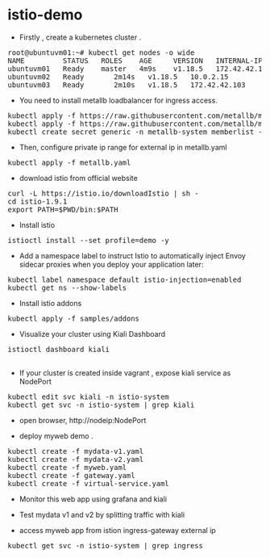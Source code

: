 # istio-demo


* Firstly , create a kubernetes cluster .
<pre>
root@ubuntuvm01:~# kubectl get nodes -o wide
NAME         STATUS   ROLES    AGE     VERSION   INTERNAL-IP     EXTERNAL-IP   OS-IMAGE             KERNEL-VERSION     CONTAINER-RUNTIME
ubuntuvm01   Ready    master   4m9s    v1.18.5   172.42.42.101   <none>        Ubuntu 20.04.1 LTS   5.4.0-58-generic   docker://20.10.3
ubuntuvm02   Ready    <none>   2m14s   v1.18.5   10.0.2.15       <none>        Ubuntu 20.04.1 LTS   5.4.0-58-generic   docker://19.3.10
ubuntuvm03   Ready    <none>   2m10s   v1.18.5   172.42.42.103   <none>        Ubuntu 20.04.1 LTS   5.4.0-58-generic   docker://20.10.3
</pre>
* You need to install metallb loadbalancer for ingress access.
<pre>
kubectl apply -f https://raw.githubusercontent.com/metallb/metallb/v0.9.5/manifests/namespace.yaml
kubectl apply -f https://raw.githubusercontent.com/metallb/metallb/v0.9.5/manifests/metallb.yaml
kubectl create secret generic -n metallb-system memberlist --from-literal=secretkey="$(openssl rand -base64 128)"
</pre>
* Then, configure private ip range for external ip in metallb.yaml
<pre>
kubectl apply -f metallb.yaml
</pre>
* download istio from official website
<pre>
curl -L https://istio.io/downloadIstio | sh -
cd istio-1.9.1
export PATH=$PWD/bin:$PATH
</pre>
* Install istio 
<pre>
istioctl install --set profile=demo -y
</pre>
* Add a namespace label to instruct Istio to automatically inject Envoy sidecar proxies when you deploy your application later:
<pre>
kubectl label namespace default istio-injection=enabled
kubectl get ns --show-labels
</pre>
* Install istio addons
<pre>
kubectl apply -f samples/addons
</pre>
* Visualize your cluster using Kiali Dashboard
<pre>
istioctl dashboard kiali
 </pre>
* If your cluster is created inside vagrant , expose kiali service as NodePort 
<pre>
kubectl edit svc kiali -n istio-system
kubectl get svc -n istio-system | grep kiali
</pre>
* open browser, http://nodeip:NodePort

* deploy myweb demo .
<pre>
kubectl create -f mydata-v1.yaml
kubectl create -f mydata-v2.yaml
kubectl create -f myweb.yaml
kubectl create -f gateway.yaml
kubectl create -f virtual-service.yaml
</pre>
* Monitor this web app using grafana and kiali
* Test mydata v1 and v2 by splitting traffic with kiali

* access myweb app from istion ingress-gateway external ip
<pre>
kubectl get svc -n istio-system | grep ingress
</pre>
